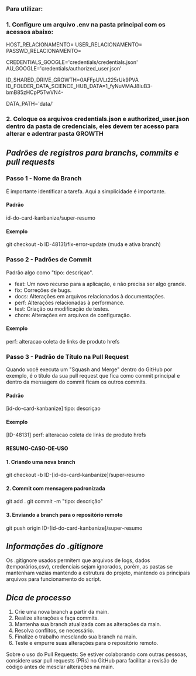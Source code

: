 


### Para utilizar:

### 1. Configure um arquivo .env na pasta principal  com os acessos abaixo:

HOST_RELACIONAMENTO=
USER_RELACIONAMENTO=
PASSWD_RELACIONAMENTO= 

CREDENTIALS_GOOGLE='credentials/credentials.json'
AU_GOOGLE='credentials/authorized_user.json'

ID_SHARED_DRIVE_GROWTH=0AFFpUVLt225rUk9PVA
ID_FOLDER_DATA_SCIENCE_HUB_DATA=1_fyNuVMAJ8iuB3-bmB85zHCpP5TwVN4-

DATA_PATH='data/'

### 2. Coloque os arquivos credentials.json e authorized_user.json dentro da pasta de credenciais, eles devem ter acesso para alterar e adentrar pasta GROWTH

## *Padrões de registros para branchs, commits e pull requests*
### Passo 1 - Nome da Branch
É importante identificar a tarefa. Aqui a simplicidade é importante. 
#### Padrão
id-do-card-kanbanize/super-resumo
#### Exemplo
git checkout -b ID-48131/fix-error-update (muda e ativa branch)

### Passo 2 - Padrões de Commit
Padrão algo como "tipo: descriçao".

- feat: Um novo recurso para a aplicação, e não precisa ser algo grande.
- fix: Correções de bugs.
- docs: Alterações em arquivos relacionados à documentações.
- perf: Alterações relacionadas à performance.
- test: Criação ou modificação de testes.
- chore: Alterações em arquivos de configuração.

#### Exemplo
perf: alteracao coleta de links de produto hrefs

### Passo 3 - Padrão de Título na Pull Request
Quando você executa um "Squash and Merge" dentro do GitHub por exemplo, é o título da sua pull request 
que fica como commit principal e dentro da mensagem do commit ficam os outros commits. 

#### Padrão
[id-do-card-kanbanize] tipo: descriçao

#### Exemplo
[ID-48131] perf: alteracao coleta de links de produto hrefs

#### __RESUMO-CASO-DE-USO__
#### 1. Criando uma nova branch
git checkout -b ID-[id-do-card-kanbanize]/super-resumo

#### 2. Commit com mensagem padronizada
git add .
git commit -m "tipo: descrição"

#### 3. Enviando a branch para o repositório remoto
git push origin ID-[id-do-card-kanbanize]/super-resumo

## *Informações do .gitignore*
Os .gitignore usados permitem que arquivos de logs, dados (temporários,csv), credenciais sejam ignorados, porém, 
as pastas se mantenham vazias mantendo a estrutura do projeto, mantendo os principais arquivos para funcionamento do script.

## *Dica de processo*

1. Crie uma nova branch a partir da main.
2. Realize alterações e faça commits.
3. Mantenha sua branch atualizada com as alterações da main.
4. Resolva conflitos, se necessário.
5. Finalize o trabalho mesclando sua branch na main.
6. Teste e empurre suas alterações para o repositório remoto.

Sobre o uso do Pull Requests: Se estiver colaborando com outras pessoas, 
considere usar pull requests (PRs) no GitHub para facilitar a revisão de código antes de mesclar alterações na main.
